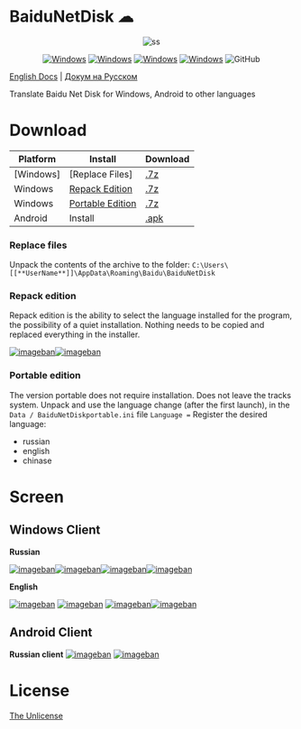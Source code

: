 # BaiduNetDisk ☁

<!-- [![Donate][donate-badge]](#donate) -->

<center>
<img src='https://i7.imageban.ru/out/2021/10/18/80d3722fa618eaa3c30e9823d5c0ac57.png' alt="ss">

[![Windows][lng-russian-win]](#download) [![Windows][lng-english-win]](#download)
[![Windows][lng-russian-and]](#download_for_android) [![Windows][lng-english-and]](##download_for_android)
![GitHub](https://img.shields.io/github/license/zloisupport/BaiduNetDiskTranslation)

</center>

[English Docs](Readme.md) | [Докум на Русском ](Readme_ru_RU.md)

Translate Baidu Net Disk for Windows, Android to other languages

# Download

| Platform  | Install                                  | Download                  |
| --------- | ---------------------------------------- | ------------------------- |
| [Windows] | [Replace Files]                          | [.7z][win_replace_files]  |
| Windows   | [Repack Edition][win-repack-edition]     | [.7z][win_repack_files]   |
| Windows   | [Portable Edition][win-portable-edition] | [.7z][win_portable_files] |
| Android   | Install                                  | [.apk][win_apk_files]     |

### Replace files

Unpack the contents of the archive to the folder:
`C:\Users\[[**UserName**]]\AppData\Roaming\Baidu\BaiduNetDisk`

### Repack edition

Repack edition is the ability to select the language installed for the program, the possibility of a quiet installation. Nothing needs to be copied and replaced everything in the installer.

[![imageban](https://i3.imageban.ru/thumbs/2021.10.18/4514b68715e989f0964e63818d29e1a4.png)](https://imageban.ru/show/2021/10/18/4514b68715e989f0964e63818d29e1a4/png)[![imageban](https://i1.imageban.ru/thumbs/2021.10.18/4deceb483575f4e92c3fb7bc9a04af75.png)](https://imageban.ru/show/2021/10/18/4deceb483575f4e92c3fb7bc9a04af75/png)

### Portable edition

The version portable does not require installation. Does not leave the tracks system. Unpack and use the language change (after the first launch), in the `Data / BaiduNetDiskportable.ini` file
`Language =` Register the desired language:

- russian
- english
- chinase

# Screen

## Windows Client

**Russian**

[![imageban](https://i2.imageban.ru/thumbs/2021.07.15/0fba51466562e1d68da2a761a5826d55.jpg)](https://imageban.ru/show/2021/07/15/0fba51466562e1d68da2a761a5826d55/jpg)[![imageban](https://i6.imageban.ru/thumbs/2021.07.15/60a8bbabe79ca5912e772e5e9071825d.jpg)](https://imageban.ru/show/2021/07/15/60a8bbabe79ca5912e772e5e9071825d/jpg)[![imageban](https://i5.imageban.ru/thumbs/2021.07.15/86593fd172f48f8947a14ae0ef539b5c.jpg)](https://imageban.ru/show/2021/07/15/86593fd172f48f8947a14ae0ef539b5c/jpg)[![imageban](https://i5.imageban.ru/thumbs/2021.07.15/06a738b170539b43fe049f98bcce2f8b.jpg)](https://imageban.ru/show/2021/07/15/06a738b170539b43fe049f98bcce2f8b/jpg)

**English**

[![imageban](https://i4.imageban.ru/thumbs/2021.07.15/ae47f30197b4cf70def46af7245eb266.jpg)](https://imageban.ru/show/2021/07/15/ae47f30197b4cf70def46af7245eb266/jpg) [![imageban](https://i4.imageban.ru/thumbs/2021.07.15/ca8c07f7442ffadebc1ea272bf0cb754.jpg)](https://imageban.ru/show/2021/07/15/ca8c07f7442ffadebc1ea272bf0cb754/jpg) [![imageban](https://i1.imageban.ru/thumbs/2021.07.15/d24636428baf9b7995501056b20419f7.jpg)](https://imageban.ru/show/2021/07/15/d24636428baf9b7995501056b20419f7/jpg)[![imageban](https://i4.imageban.ru/thumbs/2021.07.15/c111052156a01d5f13c7f39cc673b628.jpg)](https://imageban.ru/show/2021/07/15/c111052156a01d5f13c7f39cc673b628/jpg)

## Android Client

**Russian client**
[![imageban](https://i7.imageban.ru/thumbs/2021.10.08/371b6ce4073fd673c7fa96b7ed1e09f1.png)](https://imageban.ru/show/2021/10/08/371b6ce4073fd673c7fa96b7ed1e09f1/png) [![imageban](https://i1.imageban.ru/thumbs/2021.10.08/eabea1a84fca54fe49d6d59385318500.png)](https://imageban.ru/show/2021/10/08/eabea1a84fca54fe49d6d59385318500/png)

# License

[The Unlicense][license]

[license]: ./LICENSE
[win_repack_files]: https://bit.ly/2BtHzR2
[win_replace_files]: https://bit.ly/3fYH54o
[win_portable_files]: http://bit.ly/2OznleI
[win_apk_files]: https://bit.ly/3FH0J27
[donate-badge]: https://img.shields.io/badge/%F0%9F%92%99-Donate%20%2F%20Support%20Us-blue.svg
[lng-russian-win]: https://img.shields.io/badge/Russian|windows-80%25-green.svg
[lng-english-win]: https://img.shields.io/badge/English|windows-70%25-green.svg
[lng-russian-and]: https://img.shields.io/badge/Russian|android-55%25-green.svg
[lng-english-and]: https://img.shields.io/badge/English|android-0%25-green.svg
[win-portable-edition]: #-portable-version
[win-repack-edition]: #-repack-edition
